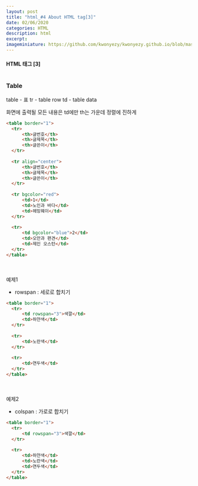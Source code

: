 ```yaml
---
layout: post
title: "html_#4 About HTML tag[3]"
date: 02/06/2020
categories: HTML
description: html
excerpt: 
imageminiature: https://github.com/kwonyezy/kwonyezy.github.io/blob/master/_posts/pictures/skyimg.jpg?raw=true
---
```

#### HTML 태그 [3] <br><br>

### Table

table - 표
tr - table row
td - table data

화면에 출력될 모든 내용은 td에만
th는 가운데 정렬에 진하게

```html
<table border="1">
  <tr>
      <th>글번호</th>
      <th>글제목</th>
      <th>글쓴이</th>
  </tr>
  
  <tr align="center">
      <th>글번호</th>
      <th>글제목</th>
      <th>글쓴이</th>
  </tr>
  
  <tr bgcolor="red">
      <td>1</td>
      <td>노인과 바다</td>
      <td>헤밍웨이</td>
  </tr>
  
  <tr>
      <td bgcolor="blue">2</td>
      <td>오만과 편견</td>
      <td>제인 오스턴</td>
  </tr>
</table>
```
<br><br>
예제1
- rowspan : 세로로 합치기
```html
<table border="1">
  <tr>
      <td rowspan="3">색깔</td>
      <td>하얀색</td>
  </tr>
  
  <tr>
      <td>노란색</td>
  </tr>
  
  <tr>
      <td>연두색</td>
  </tr>
</table>
```

<br><br>
예제2
- colspan : 가로로 합치기
```html
<table border="1">
  <tr>
      <td rowspan="3">색깔</td>
  </tr>
  
  <tr>
      <td>하얀색</td>
      <td>노란색</td>
      <td>연두색</td>
  </tr>
</table>
```
